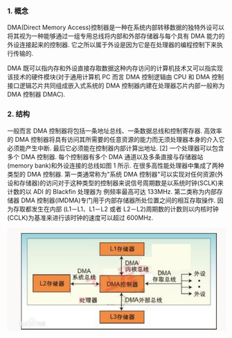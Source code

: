 ### 1. 概念

DMA(Direct Memory Access)控制器是一种在系统内部转移数据的独特外设可以将其视为一种能够通过一组专用总线将内部和外部存储器与每个具有 DMA 能力的外设连接起来的控制器. 它之所以属于外设是因为它是在处理器的编程控制下来执行传输的.

DMA 既可以指内存和外设直接存取数据这种内存访问的计算机技术又可以指实现该技术的硬件模块(对于通用计算机 PC 而言 DMA 控制逻辑由 CPU 和 DMA 控制接口逻辑芯片共同组成嵌入式系统的 DMA 控制器内建在处理器芯片内部一般称为 DMA 控制器 DMAC).

### 2. 结构

一般而言 DMA 控制器将包括一条地址总线、一条数据总线和控制寄存器. 高效率的 DMA 控制器将具有访问其所需要的任意资源的能力而无须处理器本身的介入它必须能产生中断. 最后它必须能在控制器内部计算出地址. [2]
一个处理器可以包含多个 DMA 控制器. 每个控制器有多个 DMA 通道以及多条直接与存储器站(memory bank)和外设连接的总线如图 1 所示. 在很多高性能处理器中集成了两种类型的 DMA 控制器. 第一类通常称为"系统 DMA 控制器"可以实现对任何资源(外设和存储器)的访问对于这种类型的控制器来说信号周期数是以系统时钟(SCLK)来计数的以 ADI 的 Blackfin 处理器为 例频率最高可达 133MHz. 第二类称为内部存储器 DMA 控制器(IMDMA)专门用于内部存储器所处位置之间的相互存取操作. 因为存取都发生在内部 (L1－L1、L1－L2 或者 L2－L2)周期数的计数则以内核时钟(CCLK)为基准来进行该时钟的速度可以超过 600MHz.

![图 1](images/1.png)

